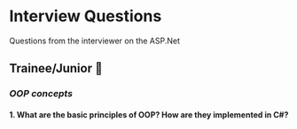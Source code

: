 # **Interview Questions** 
Questions from the interviewer on the ASP.Net

## **Trainee/Junior** 👼

### *OOP concepts*
#### 1. What are the basic principles of OOP? How are they implemented in C#?
